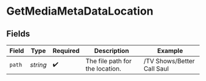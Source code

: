 # GetMediaMetaDataLocation


## Fields

| Field                           | Type                            | Required                        | Description                     | Example                         |
| ------------------------------- | ------------------------------- | ------------------------------- | ------------------------------- | ------------------------------- |
| `path`                          | *string*                        | :heavy_check_mark:              | The file path for the location. | /TV Shows/Better Call Saul      |
